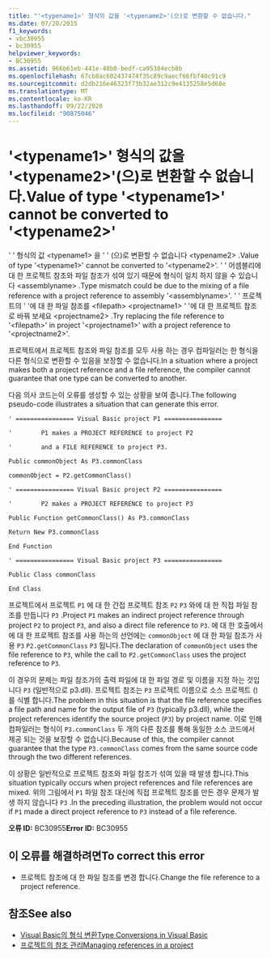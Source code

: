 ```yaml
---
title: "'<typename1>' 형식의 값을 '<typename2>'(으)로 변환할 수 없습니다."
ms.date: 07/20/2015
f1_keywords:
- vbc30955
- bc30955
helpviewer_keywords:
- BC30955
ms.assetid: 966b61eb-441e-48b0-bedf-ca95384ecb8b
ms.openlocfilehash: 67cb8ac602437474f35c89c9aecf66fbf40c91c9
ms.sourcegitcommit: d2db216e46323f73b32ae312c9e4135258e5d68e
ms.translationtype: MT
ms.contentlocale: ko-KR
ms.lasthandoff: 09/22/2020
ms.locfileid: "90875046"
---
```

# <a name="value-of-type-typename1-cannot-be-converted-to-typename2"></a><span data-ttu-id="948bf-102">'\<typename1>' 형식의 값을 '\<typename2>'(으)로 변환할 수 없습니다.</span><span class="sxs-lookup"><span data-stu-id="948bf-102">Value of type '\<typename1>' cannot be converted to '\<typename2>'</span></span>

<span data-ttu-id="948bf-103">' ' 형식의 값 \<typename1> 을 ' ' (으)로 변환할 수 없습니다 \<typename2> .</span><span class="sxs-lookup"><span data-stu-id="948bf-103">Value of type '\<typename1>' cannot be converted to '\<typename2>'.</span></span> <span data-ttu-id="948bf-104">' ' 어셈블리에 대 한 프로젝트 참조와 파일 참조가 섞여 있기 때문에 형식이 일치 하지 않을 수 있습니다 \<assemblyname> .</span><span class="sxs-lookup"><span data-stu-id="948bf-104">Type mismatch could be due to the mixing of a file reference with a project reference to assembly '\<assemblyname>'.</span></span> <span data-ttu-id="948bf-105">' ' 프로젝트의 ' '에 대 한 파일 참조를 \<filepath> \<projectname1> ' '에 대 한 프로젝트 참조로 바꿔 보세요 \<projectname2> .</span><span class="sxs-lookup"><span data-stu-id="948bf-105">Try replacing the file reference to '\<filepath>' in project '\<projectname1>' with a project reference to '\<projectname2>'.</span></span>  
  
 <span data-ttu-id="948bf-106">프로젝트에서 프로젝트 참조와 파일 참조를 모두 사용 하는 경우 컴파일러는 한 형식을 다른 형식으로 변환할 수 있음을 보장할 수 없습니다.</span><span class="sxs-lookup"><span data-stu-id="948bf-106">In a situation where a project makes both a project reference and a file reference, the compiler cannot guarantee that one type can be converted to another.</span></span>  
  
 <span data-ttu-id="948bf-107">다음 의사 코드는이 오류를 생성할 수 있는 상황을 보여 줍니다.</span><span class="sxs-lookup"><span data-stu-id="948bf-107">The following pseudo-code illustrates a situation that can generate this error.</span></span>  
  
 `' ================ Visual Basic project P1 ================`  
  
 `'        P1 makes a PROJECT REFERENCE to project P2`  
  
 `'        and a FILE REFERENCE to project P3.`  
  
 `Public commonObject As P3.commonClass`  
  
 `commonObject = P2.getCommonClass()`  
  
 `' ================ Visual Basic project P2 ================`  
  
 `'        P2 makes a PROJECT REFERENCE to project P3`  
  
 `Public Function getCommonClass() As P3.commonClass`  
  
 `Return New P3.commonClass`  
  
 `End Function`  
  
 `' ================ Visual Basic project P3 ================`  
  
 `Public Class commonClass`  
  
 `End Class`  
  
 <span data-ttu-id="948bf-108">프로젝트에서 프로젝트 `P1` 에 대 한 간접 프로젝트 참조 `P2` `P3` 와에 대 한 직접 파일 참조를 만듭니다 `P3` .</span><span class="sxs-lookup"><span data-stu-id="948bf-108">Project `P1` makes an indirect project reference through project `P2` to project `P3`, and also a direct file reference to `P3`.</span></span> <span data-ttu-id="948bf-109">에 대 한 호출에서에 대 한 프로젝트 참조를 사용 하는의 선언에는 `commonObject` 에 대 한 파일 참조가 사용 `P3` `P2.getCommonClass` `P3` 됩니다.</span><span class="sxs-lookup"><span data-stu-id="948bf-109">The declaration of `commonObject` uses the file reference to `P3`, while the call to `P2.getCommonClass` uses the project reference to `P3`.</span></span>  
  
 <span data-ttu-id="948bf-110">이 경우의 문제는 파일 참조가의 출력 파일에 대 한 파일 경로 및 이름을 지정 하는 것입니다 `P3` (일반적으로 p3.dll). 프로젝트 참조는 `P3` 프로젝트 이름으로 소스 프로젝트 ()를 식별 합니다.</span><span class="sxs-lookup"><span data-stu-id="948bf-110">The problem in this situation is that the file reference specifies a file path and name for the output file of `P3` (typically p3.dll), while the project references identify the source project (`P3`) by project name.</span></span> <span data-ttu-id="948bf-111">이로 인해 컴파일러는 형식이 `P3.commonClass` 두 개의 다른 참조를 통해 동일한 소스 코드에서 제공 되는 것을 보장할 수 없습니다.</span><span class="sxs-lookup"><span data-stu-id="948bf-111">Because of this, the compiler cannot guarantee that the type `P3.commonClass` comes from the same source code through the two different references.</span></span>  
  
 <span data-ttu-id="948bf-112">이 상황은 일반적으로 프로젝트 참조와 파일 참조가 섞여 있을 때 발생 합니다.</span><span class="sxs-lookup"><span data-stu-id="948bf-112">This situation typically occurs when project references and file references are mixed.</span></span> <span data-ttu-id="948bf-113">위의 그림에서 `P1` 파일 참조 대신에 직접 프로젝트 참조를 만든 경우 문제가 발생 하지 않습니다 `P3` .</span><span class="sxs-lookup"><span data-stu-id="948bf-113">In the preceding illustration, the problem would not occur if `P1` made a direct project reference to `P3` instead of a file reference.</span></span>  
  
 <span data-ttu-id="948bf-114">**오류 ID:** BC30955</span><span class="sxs-lookup"><span data-stu-id="948bf-114">**Error ID:** BC30955</span></span>  
  
## <a name="to-correct-this-error"></a><span data-ttu-id="948bf-115">이 오류를 해결하려면</span><span class="sxs-lookup"><span data-stu-id="948bf-115">To correct this error</span></span>  
  
- <span data-ttu-id="948bf-116">프로젝트 참조에 대 한 파일 참조를 변경 합니다.</span><span class="sxs-lookup"><span data-stu-id="948bf-116">Change the file reference to a project reference.</span></span>  
  
## <a name="see-also"></a><span data-ttu-id="948bf-117">참조</span><span class="sxs-lookup"><span data-stu-id="948bf-117">See also</span></span>

- [<span data-ttu-id="948bf-118">Visual Basic의 형식 변환</span><span class="sxs-lookup"><span data-stu-id="948bf-118">Type Conversions in Visual Basic</span></span>](../../programming-guide/language-features/data-types/type-conversions.md)
- [<span data-ttu-id="948bf-119">프로젝트의 참조 관리</span><span class="sxs-lookup"><span data-stu-id="948bf-119">Managing references in a project</span></span>](/visualstudio/ide/managing-references-in-a-project)
